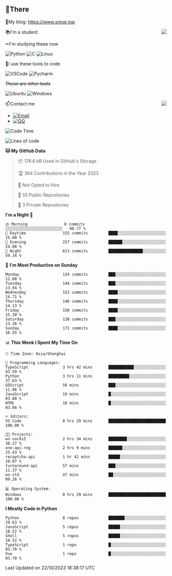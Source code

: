 
## 👏There

📰My blog: https://www.smoe.top

<img align="right" src="https://github-readme-stats.vercel.app/api/top-langs/?username=AkashiCoin"/>


📚I'm a student.

✏I'm studying these now

![Python](https://img.shields.io/badge/-Python-blue?style=flat-square&logo=Python&logoColor=fff)
![C](https://img.shields.io/badge/-C-585858?style=flat-square&logo=C&logoColor=fff)
![Linux](https://img.shields.io/badge/-Linux-black?style=flat-square&logo=Linux&logoColor=fff)

🔨I use these tools to code

![VSCode](https://img.shields.io/badge/-VSCode-blue?style=flat-square&logo=visualstudiocode&logoColor=fff)
![Pycharm](https://img.shields.io/badge/-Pycharm-green?style=flat-square&logo=pycharm&logoColor=fff)

 ~~These are other tools~~

![Ubuntu](https://img.shields.io/badge/-Ubuntu-orange?style=flat-square&logo=Ubuntu&logoColor=fff)
![Windows](https://img.shields.io/badge/-Windows-blue?style=flat-square&logo=Windows&logoColor=fff)

<img align="right" src="https://github-readme-stats.vercel.app/api?username=AkashiCoin" />


📫Contact me

* [![Email](https://img.shields.io/badge/Email-l1040186796@gmail.com-1?style=social&logoColor=fff)](mailto:l1040186796@gmail.com)
* [![QQ](https://img.shields.io/badge/QQ-1040186796-1?style=social&logoColor=fff)](tencent://AddContact/?fromId=45&fromSubId=1&subcmd=all&uin=1040186796&website=www.oicqzone.com)

<!--START_SECTION:waka-->
![Code Time](http://img.shields.io/badge/Code%20Time-947%20hrs%2028%20mins-blue)

![Lines of code](https://img.shields.io/badge/From%20Hello%20World%20I%27ve%20Written-442.5%20thousand%20lines%20of%20code-blue)

**🐱 My GitHub Data** 

> 📦 176.6 kB Used in GitHub's Storage 
 > 
> 🏆 364 Contributions in the Year 2023
 > 
> 🚫 Not Opted to Hire
 > 
> 📜 55 Public Repositories 
 > 
> 🔑 3 Private Repositories 
 > 
**I'm a Night 🦉** 

```text
🌞 Morning                8 commits           ░░░░░░░░░░░░░░░░░░░░░░░░░   00.77 % 
🌆 Daytime                155 commits         ████░░░░░░░░░░░░░░░░░░░░░   15.00 % 
🌃 Evening                257 commits         ██████░░░░░░░░░░░░░░░░░░░   24.88 % 
🌙 Night                  613 commits         ███████████████░░░░░░░░░░   59.34 % 
```
📅 **I'm Most Productive on Sunday** 

```text
Monday                   124 commits         ███░░░░░░░░░░░░░░░░░░░░░░   12.00 % 
Tuesday                  144 commits         ███░░░░░░░░░░░░░░░░░░░░░░   13.94 % 
Wednesday                152 commits         ████░░░░░░░░░░░░░░░░░░░░░   14.71 % 
Thursday                 146 commits         ████░░░░░░░░░░░░░░░░░░░░░   14.13 % 
Friday                   158 commits         ████░░░░░░░░░░░░░░░░░░░░░   15.30 % 
Saturday                 138 commits         ███░░░░░░░░░░░░░░░░░░░░░░   13.36 % 
Sunday                   171 commits         ████░░░░░░░░░░░░░░░░░░░░░   16.55 % 
```


📊 **This Week I Spent My Time On** 

```text
🕑︎ Time Zone: Asia/Shanghai

💬 Programming Languages: 
TypeScript               3 hrs 42 mins       ███████████░░░░░░░░░░░░░░   43.59 % 
Python                   3 hrs 11 mins       █████████░░░░░░░░░░░░░░░░   37.63 % 
GDScript                 56 mins             ███░░░░░░░░░░░░░░░░░░░░░░   11.06 % 
JavaScript               19 mins             █░░░░░░░░░░░░░░░░░░░░░░░░   03.80 % 
HTML                     18 mins             █░░░░░░░░░░░░░░░░░░░░░░░░   03.66 % 

🔥 Editors: 
VS Code                  8 hrs 29 mins       █████████████████████████   100.00 % 

🐱‍💻 Projects: 
ws-socks5                2 hrs 34 mins       ████████░░░░░░░░░░░░░░░░░   30.27 % 
one-api-reg              2 hrs 9 mins        ██████░░░░░░░░░░░░░░░░░░░   25.43 % 
recaptcha-api            1 hr 42 mins        █████░░░░░░░░░░░░░░░░░░░░   20.07 % 
turnaround-api           57 mins             ███░░░░░░░░░░░░░░░░░░░░░░   11.37 % 
ws-std                   47 mins             ██░░░░░░░░░░░░░░░░░░░░░░░   09.26 % 

💻 Operating System: 
Windows                  8 hrs 29 mins       █████████████████████████   100.00 % 
```

**I Mostly Code in Python** 

```text
Python                   8 repos             ███████░░░░░░░░░░░░░░░░░░   29.63 % 
JavaScript               5 repos             █████░░░░░░░░░░░░░░░░░░░░   18.52 % 
Shell                    5 repos             █████░░░░░░░░░░░░░░░░░░░░   18.52 % 
TypeScript               1 repo              █░░░░░░░░░░░░░░░░░░░░░░░░   03.70 % 
Vue                      1 repo              █░░░░░░░░░░░░░░░░░░░░░░░░   03.70 % 
```




 Last Updated on 22/10/2023 18:38:17 UTC
<!--END_SECTION:waka-->
